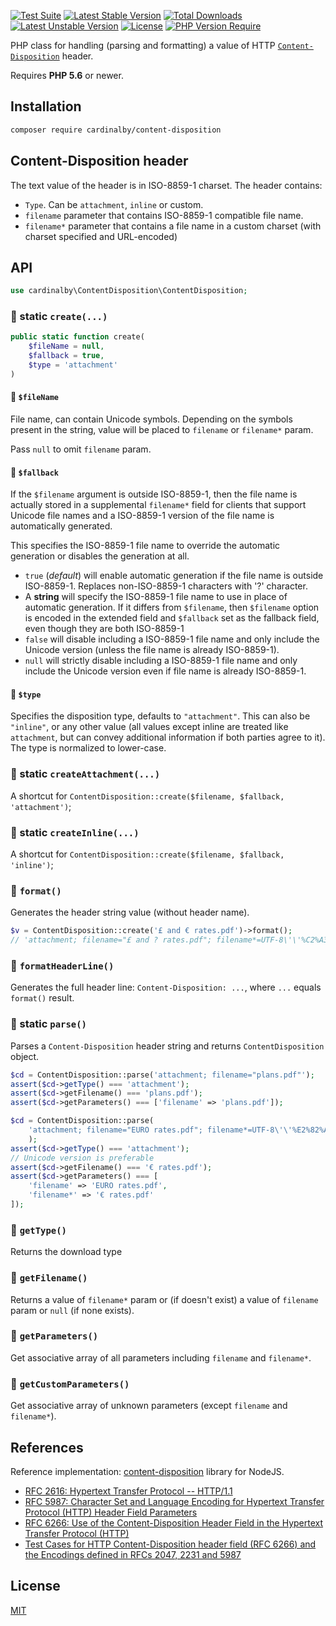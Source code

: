 [![Test Suite](https://github.com/cardinalby/phpContentDisposition/actions/workflows/test.yml/badge.svg)](https://github.com/cardinalby/phpContentDisposition/actions/workflows/test.yml)
[![Latest Stable Version](http://poser.pugx.org/cardinalby/content-disposition/v)](https://packagist.org/packages/cardinalby/content-disposition)
[![Total Downloads](http://poser.pugx.org/cardinalby/content-disposition/downloads)](https://packagist.org/packages/cardinalby/content-disposition) 
[![Latest Unstable Version](http://poser.pugx.org/cardinalby/content-disposition/v/unstable)](https://packagist.org/packages/cardinalby/content-disposition) 
[![License](http://poser.pugx.org/cardinalby/content-disposition/license)](https://packagist.org/packages/cardinalby/content-disposition) 
[![PHP Version Require](http://poser.pugx.org/cardinalby/content-disposition/require/php)](https://packagist.org/packages/cardinalby/content-disposition)

PHP class for handling (parsing and formatting) a value of  HTTP 
[`Content-Disposition`](https://developer.mozilla.org/en-US/docs/Web/HTTP/Headers/Content-Disposition) header. 

Requires **PHP 5.6** or newer.

## Installation

```sh
composer require cardinalby/content-disposition 
```

## Content-Disposition header

The text value of the header is in ISO-8859-1 charset. The header contains:

- `Type`. Can be `attachment`, `inline` or custom.
- `filename` parameter that contains ISO-8859-1 compatible file name.
- `filename*` parameter that contains a file name in a custom charset (with charset specified and URL-encoded)

## API
```php
use cardinalby\ContentDisposition\ContentDisposition;
```

### 🔻 static `create(...)`
```php
public static function create(
    $fileName = null, 
    $fallback = true, 
    $type = 'attachment'
)
```
#### 🔸 `$fileName`
File name, can contain Unicode symbols. Depending on the symbols present in the string, value will be placed to 
`filename` or `filename*` param.

Pass `null` to omit `filename` param.

#### 🔸 `$fallback`
If the `$filename` argument is outside ISO-8859-1, then the file name is actually
stored in a supplemental `filename*` field for clients that support Unicode file names and
a ISO-8859-1 version of the file name is automatically generated.

This specifies the ISO-8859-1 file name to override the automatic generation or
disables the generation at all.

- `true` (_default_) will enable automatic generation if the file name is outside ISO-8859-1. 
Replaces non-ISO-8859-1 characters with '?' character.
- A **string** will specify the ISO-8859-1 file name to use in place of automatic
  generation. If it differs from `$filename`, then `$filename` option is encoded in the extended 
  field and `$fallback` set as the fallback field, even though they are both ISO-8859-1
- `false` will disable including a ISO-8859-1 file name and only include the
  Unicode version (unless the file name is already ISO-8859-1).
- `null` will strictly disable including a ISO-8859-1 file name and only include the
  Unicode version even if file name is already ISO-8859-1.

#### 🔸 `$type`
Specifies the disposition type, defaults to `"attachment"`. This can also be
`"inline"`, or any other value (all values except inline are treated like
`attachment`, but can convey additional information if both parties agree to
it). The type is normalized to lower-case.

### 🔻 static `createAttachment(...)`
A shortcut for `ContentDisposition::create($filename, $fallback, 'attachment')`;

### 🔻 static `createInline(...)`
A shortcut for `ContentDisposition::create($filename, $fallback, 'inline')`;

### 🔻 `format()`
Generates the header string value (without header name).
```php
$v = ContentDisposition::create('£ and € rates.pdf')->format();
// 'attachment; filename="£ and ? rates.pdf"; filename*=UTF-8\'\'%C2%A3%20and%20%E2%82%AC%20rates.pdf'
```

### 🔻 `formatHeaderLine()`
Generates the full header line: `Content-Disposition: ...`, where `...` equals `format()` result.

### 🔻 static `parse()`
Parses a `Content-Disposition` header string and returns `ContentDisposition` object.

```php
$cd = ContentDisposition::parse('attachment; filename="plans.pdf"');
assert($cd->getType() === 'attachment');
assert($cd->getFilename() === 'plans.pdf');
assert($cd->getParameters() === ['filename' => 'plans.pdf']);
```

```php
$cd = ContentDisposition::parse(
    'attachment; filename="EURO rates.pdf"; filename*=UTF-8\'\'%E2%82%AC%20rates.pdf'
    );
assert($cd->getType() === 'attachment');
// Unicode version is preferable
assert($cd->getFilename() === '€ rates.pdf');
assert($cd->getParameters() === [
    'filename' => 'EURO rates.pdf', 
    'filename*' => '€ rates.pdf'
]);
```

### 🔻 `getType()`
Returns the download type

### 🔻 `getFilename()`
Returns a value of `filename*` param or (if doesn't exist) a value of `filename` param or `null` (if none exists).

### 🔻 `getParameters()`
Get associative array of all parameters including `filename` and `filename*`.

### 🔻 `getCustomParameters()`
Get associative array of unknown parameters (except `filename` and `filename*`).

## References

Reference implementation: [content-disposition](https://github.com/jshttp/content-disposition) library for NodeJS.

- [RFC 2616: Hypertext Transfer Protocol -- HTTP/1.1][rfc-2616]
- [RFC 5987: Character Set and Language Encoding for Hypertext Transfer Protocol (HTTP) Header Field Parameters][rfc-5987]
- [RFC 6266: Use of the Content-Disposition Header Field in the Hypertext Transfer Protocol (HTTP)][rfc-6266]
- [Test Cases for HTTP Content-Disposition header field (RFC 6266) and the Encodings defined in RFCs 2047, 2231 and 5987][tc-2231]

[rfc-2616]: https://tools.ietf.org/html/rfc2616
[rfc-5987]: https://tools.ietf.org/html/rfc5987
[rfc-6266]: https://tools.ietf.org/html/rfc6266
[tc-2231]: http://greenbytes.de/tech/tc2231/

## License

[MIT](LICENSE)

